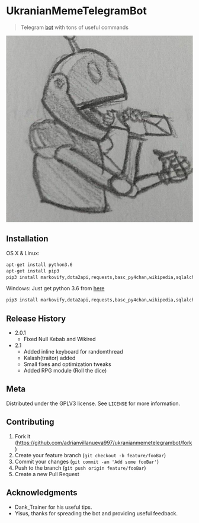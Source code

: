 # UkranianMemeTelegramBot
> Telegram [bot](https://t.me/xiao_bot) with tons of useful commands

![](ukranianmemepic.jpg)

## Installation

OS X & Linux:

```sh
apt-get install python3.6
apt-get install pip3
pip3 install markovify,dota2api,requests,basc_py4chan,wikipedia,sqlalchemy
```

Windows:
Just get python 3.6 from [here](https://www.python.org/downloads/release/python-366/)
```sh
pip3 install markovify,dota2api,requests,basc_py4chan,wikipedia,sqlalchemy
```

## Release History

* 2.0.1
    * Fixed Null Kebab and Wikired
* 2.1
	* Added inline keyboard for randomthread
	* Kalash(traitor) added
	* Small fixes and optimization tweaks
	* Added RPG module (Roll the dice)


## Meta

Distributed under the GPLV3 license. See ``LICENSE`` for more information.

## Contributing

1. Fork it (<https://github.com/adrianvillanueva997/ukranianmemetelegrambot/fork>)
2. Create your feature branch (`git checkout -b feature/fooBar`)
3. Commit your changes (`git commit -am 'Add some fooBar'`)
4. Push to the branch (`git push origin feature/fooBar`)
5. Create a new Pull Request


## Acknowledgments

* Dank_Trainer for his useful tips.
* Yisus, thanks for spreading the bot and providing useful feedback.
